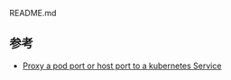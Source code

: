 README.md

## 参考

* [Proxy a pod port or host port to a kubernetes Service](https://github.com/kubernetes/contrib/tree/master/for-demos/proxy-to-service)
